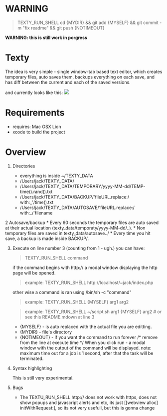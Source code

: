 WARNING
=======
> TEXTY_RUN_SHELL cd {MYDIR} && git add {MYSELF} && git commit -m "fix readme" && git push {NOTIMEOUT}

__WARNING: this is still work in porgress__

Texty
=====

The idea is very simple - single window-tab based text editor, which creates temporary files, auto saves them, backups everything on each save, and has diff between the current and each of the saved versions.

and currently looks like this:
[![](http://farm8.staticflickr.com/7015/6429917701_cb4fed23a4.jpg)](http://www.flickr.com/photos/71088131@N07/6429917701//)

Requirements
============

* requires: Mac OSX Lion
* xcode to build the project

Overview
========

1. Directories

	+ everything is inside ~/TEXTY_DATA
	+ /Users/jack/TEXTY_DATA/
	+ /Users/jack/TEXTY_DATA/TEMPORARY/yyyy-MM-dd/TEMP-time().rand().txt
	+ /Users/jack/TEXTY_DATA/BACKUP/'fileURL.replace:/ with:_'/time().txt
	+ /Users/jack/TEXTY_DATA/AUTOSAVE/'fileURL.replace:/ with:_/'filename

2 Autosave/backup
	* Every 60 seconds the temporary files are auto saved at their actual location (texty_data/temporaty/yyyy-MM-dd/..).
	* Non temporary files are saved in texty_data/autosave../
	* Every time you hit save, a backup is made inside BACKUP/.

3. Execute
	on line number 3 (counting from 1 - ugh.) you can have:

	> TEXTY_RUN_SHELL command

	if the command begins with http:// a modal window displaying the http page will be opened.
	> example: TEXTY_RUN_SHELL http://localhost/~jack/index.php

	other wise a command is ran using /bin/sh -c "command"

	> example: TEXTY_RUN_SHELL {MYSELF} arg1 arg2

	> example: TEXTY_RUN_SHELL ~/script.sh arg1 {MYSELF} arg2 # or see this README.mdown at line 3

	* {MYSELF} - is auto replaced with the actual file you are editting.
	* {MYDIR} - file's directory 
	* {NOTIMEOUT} - if you want the command to run forever /* remove from the line at execute time */
	When you click run - a modal window with the output of the command will be displayed. 
	note: maximum time out for a job is 1 second, after that the task will be terminated.

4. Syntax highlighting

	This is still very experimental.

5. Bugs
	* The TEXTU_RUN_SHELL http:// does not work with https, does not show popups and javascript alerts and etc, its just [[webview alloc] initWithRequest:], so its not very usefull, but this is gonna change



